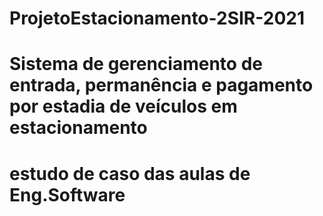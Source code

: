 # ProjetoEstacionamento-2SIR-2021
# Sistema de gerenciamento de entrada, permanência e pagamento por estadia de veículos em estacionamento 
# estudo de caso das aulas de Eng.Software 